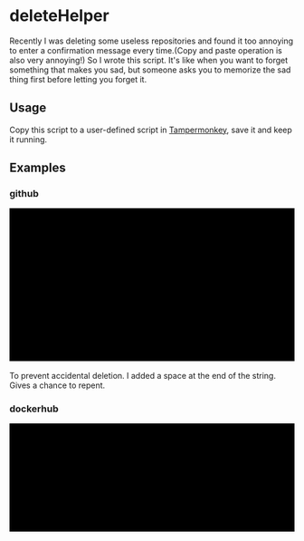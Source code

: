 # deleteHelper
Recently I was deleting some useless repositories and found it too annoying to enter a confirmation message every time.(Copy and paste operation is also very annoying!) So I wrote this script. It's like when you want to forget something that makes you sad, but someone asks you to memorize the sad thing first before letting you forget it.
## Usage
Copy this script to a user-defined script in [Tampermonkey](https://www.tampermonkey.net/?locale=en), save it and keep it running.
## Examples
### github
![github](github.gif)  

To prevent accidental deletion. I added a space at the end of the string. Gives a chance to repent.
### dockerhub
![dockerhub](dockerhub.gif)

